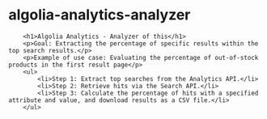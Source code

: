 # algolia-analytics-analyzer
        <h1>Algolia Analytics - Analyzer of this</h1>
        <p>Goal: Extracting the percentage of specific results within the top search results.</p>
        <p>Example of use case: Evaluating the percentage of out-of-stock products in the first result page</p>
        <ul>
            <li>Step 1: Extract top searches from the Analytics API.</li>
            <li>Step 2: Retrieve hits via the Search API.</li>
            <li>Step 3: Calculate the percentage of hits with a specified attribute and value, and download results as a CSV file.</li>
        </ul>
